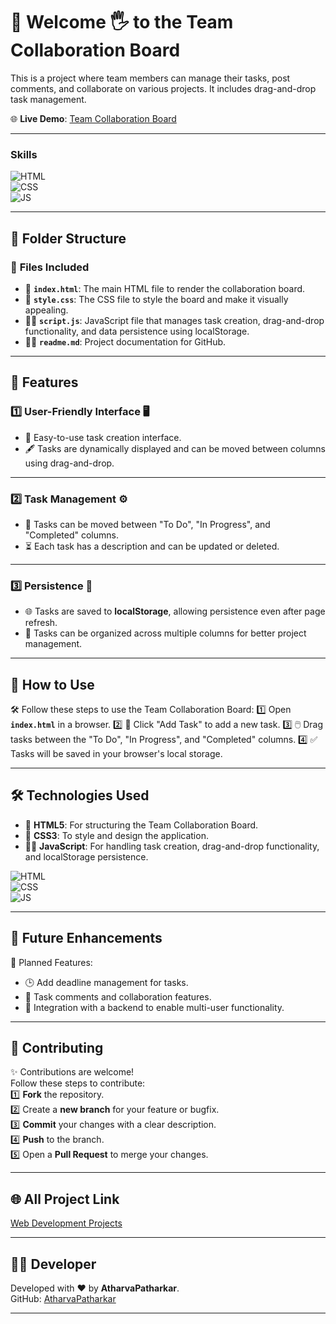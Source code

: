 # 🧮 Welcome 🖐 to the Team Collaboration Board

This is a project where team members can manage their tasks, post comments, and collaborate on various projects. It includes drag-and-drop task management.

🌐 **Live Demo**: [Team Collaboration Board](https://atharvapatharkar.github.io/web-development-projects/Team%20Collaboration%20Board/index.html)

---

### Skills
![HTML](https://img.shields.io/badge/html5%20-%23E34F26.svg?&style=for-the-badge&logo=html5&logoColor=white)  
![CSS](https://img.shields.io/badge/css3%20-%231572B6.svg?&style=for-the-badge&logo=css3&logoColor=white)  
![JS](https://img.shields.io/badge/javascript%20-%23323330.svg?&style=for-the-badge&logo=javascript&logoColor=%23F7DF1E)

---

## 📂 Folder Structure

### 🔸 **Files Included**
- 📄 **`index.html`**: The main HTML file to render the collaboration board.
- 🎨 **`style.css`**: The CSS file to style the board and make it visually appealing.
- 🧑‍💻 **`script.js`**: JavaScript file that manages task creation, drag-and-drop functionality, and data persistence using localStorage.
- 🧑‍💻 **`readme.md`**: Project documentation for GitHub.

---

## 🌟 Features

### 1️⃣ **User-Friendly Interface** 🖥️  
   - 📝 Easy-to-use task creation interface.
   - 🖋️ Tasks are dynamically displayed and can be moved between columns using drag-and-drop.

---

### 2️⃣ **Task Management** ⚙️  
   - 🔄 Tasks can be moved between "To Do", "In Progress", and "Completed" columns.
   - ⏳ Each task has a description and can be updated or deleted.

---

### 3️⃣ **Persistence** 📱  
   - 🌐 Tasks are saved to **localStorage**, allowing persistence even after page refresh.
   - 📐 Tasks can be organized across multiple columns for better project management.

---

## 🚀 How to Use

🛠️ Follow these steps to use the Team Collaboration Board:
1️⃣ Open **`index.html`** in a browser.
2️⃣ 📝 Click "Add Task" to add a new task.
3️⃣ 🖱️ Drag tasks between the "To Do", "In Progress", and "Completed" columns.
4️⃣ ✅ Tasks will be saved in your browser's local storage.

---

## 🛠️ Technologies Used

- 📄 **HTML5**: For structuring the Team Collaboration Board.
- 🎨 **CSS3**: To style and design the application.
- 🧑‍💻 **JavaScript**: For handling task creation, drag-and-drop functionality, and localStorage persistence.

![HTML](https://img.shields.io/badge/html5%20-%23E34F26.svg?&style=for-the-badge&logo=html5&logoColor=white)  
![CSS](https://img.shields.io/badge/css3%20-%231572B6.svg?&style=for-the-badge&logo=css3&logoColor=white)  
![JS](https://img.shields.io/badge/javascript%20-%23323330.svg?&style=for-the-badge&logo=javascript&logoColor=%23F7DF1E)

---

## 🔮 Future Enhancements

📌 Planned Features:
- 🕒 Add deadline management for tasks.
- 📅 Task comments and collaboration features.
- 🌙 Integration with a backend to enable multi-user functionality.

---

## 🤝 **Contributing**

✨ Contributions are welcome!  
Follow these steps to contribute:  
1️⃣ **Fork** the repository.  
2️⃣ Create a **new branch** for your feature or bugfix.  
3️⃣ **Commit** your changes with a clear description.  
4️⃣ **Push** to the branch.  
5️⃣ Open a **Pull Request** to merge your changes.

---


## 🌐 All Project Link

[Web Development Projects](https://atharvapatharkar.github.io/web-development-projects/)

---

## 🧑‍💻 Developer

Developed with ❤️ by **AtharvaPatharkar**.  
GitHub: [AtharvaPatharkar](https://github.com/AtharvaPatharkar)

---